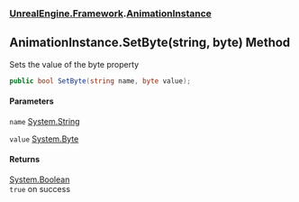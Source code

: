 ### [UnrealEngine.Framework](UnrealEngine_Framework.md 'UnrealEngine.Framework').[AnimationInstance](AnimationInstance.md 'UnrealEngine.Framework.AnimationInstance')
## AnimationInstance.SetByte(string, byte) Method
Sets the value of the byte property  
```csharp
public bool SetByte(string name, byte value);
```
#### Parameters
<a name='UnrealEngine_Framework_AnimationInstance_SetByte(string_byte)_name'></a>
`name` [System.String](https://docs.microsoft.com/en-us/dotnet/api/System.String 'System.String')  
  
<a name='UnrealEngine_Framework_AnimationInstance_SetByte(string_byte)_value'></a>
`value` [System.Byte](https://docs.microsoft.com/en-us/dotnet/api/System.Byte 'System.Byte')  
  
#### Returns
[System.Boolean](https://docs.microsoft.com/en-us/dotnet/api/System.Boolean 'System.Boolean')  
`true` on success

